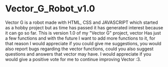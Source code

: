 # Vector_G_Robot_v1.0
Vector G is a robot made with HTML, CSS and JAVASCRIPT which started as a hobby project but as time has passed it has generated interest because it can go so far.
This is version 1.0 of my "Vector G" project, vector Has just a few functions and with the future I want to add more functions to it, for that reason I would appreciate if you could give me suggestions, you would also report bugs regarding the vector functions, could you also suggest questions and answers that vector may have. I would appreciate if you would give a positive vote for me to continue improving Vector :3.
